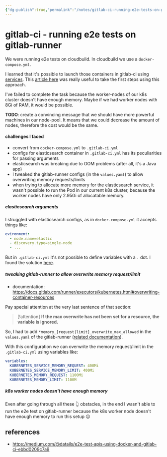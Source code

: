 ```yaml
---
{"dg-publish":true,"permalink":"/notes/gitlab-ci-running-e2e-tests-on-gitlab-runner/","dgHomeLink":true,"dgPassFrontmatter":false}
---
```


# gitlab-ci - running e2e tests on gitlab-runner

We were running e2e tests on cloudbuild. In cloudbuild we use a `docker-compose.yml`.

I learned that it's possible to launch those containers in gitlab-ci using [services](https://docs.gitlab.com/ee/ci/services/). This [article here](https://medium.com/@datails/e2e-test-apis-using-docker-and-gitlab-ci-ebbd0209c7a9) was really useful to take the first steps using this approach.

I've failed to complete the task because the worker-nodes of our k8s cluster doesn't have enough memory. Maybe if we had worker nodes with 8Gi of RAM, it would be possible.

**TODO**: create a convincing message that we should have more powerful machines in our node-pool. It means that we could decrease the amount of nodes, therefore the cost would be the same.

#### challenges I faced

- convert from `docker-compose.yml` to `.gitlab-ci.yml`
- configs for elasticsearch container in `.gitlab-ci.yml` has its peculiarities for passing arguments
- elasticsearch was breaking due to OOM problems (after all, it's a Java app)
- I tweaked the gitlab-runner configs (in the `values.yaml`) to allow overwriting memory requests/limits
- when trying to allocate more memory for the elasticsearch service, it wasn't possible to run the Pod in our current k8s cluster, because the worker nodes have only 2.95Gi of allocatable memory.



##### elasticsearch arguments

I struggled with elasticsearch configs, as in `docker-compose.yml` it accepts things like:

```yaml
evironment:
  - node.name=elastic
  - discovery.type=single-node
  - ...
```

But in `.gitlab-ci.yml` it's not possible to define variables with a `.` dot. I found the solution [here](https://gitlab.com/gitlab-org/gitlab-foss/-/issues/42214#note_74842882).


##### tweaking gitlab-runner to allow overwrite memory request/limit

- documentation: <https://docs.gitlab.com/runner/executors/kubernetes.html#overwriting-container-resources>

Pay special attention at the very last sentence of that section:

> [!attention]
> **If the max overwrite has not been set for a resource, the variable is ignored.**

So, I had to add `*memory_[request|limit]_overwrite_max_allowed` in the `values.yaml` of the gitlab-runner ([related documentation](https://docs.gitlab.com/runner/executors/kubernetes.html#the-available-configtoml-settings)).

With this configuration we can overwrite the memory request/limit in the `.gitlab-ci.yml` using variables like:

```yaml
variables:
  KUBERNETES_SERVICE_MEMORY_REQUEST: 400Mi
  KUBERNETES_SERVICE_MEMORY_LIMIT: 400Mi
  KUBERNETES_MEMORY_REQUEST: 1100Mi
  KUBERNETES_MEMORY_LIMIT: 1100M
```


##### k8s worker nodes doesn't have enough memory

Even after going through all these 👆 obstacles, in the end I wasn't able to run the e2e test on gitlab-runner because the k8s worker node doesn't have enough memory to run this setup 😔



## references

- <https://medium.com/@datails/e2e-test-apis-using-docker-and-gitlab-ci-ebbd0209c7a9>